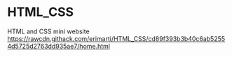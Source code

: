 # HTML_CSS
HTML and CSS mini website
https://rawcdn.githack.com/erimarti/HTML_CSS/cd89f393b3b40c6ab52554d5725d2763dd935ae7/home.html
